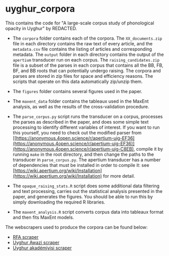 # uyghur_corpora

This contains the code for "A large-scale corpus study of phonological opacity in Uyghur" by REDACTED.

* The `corpora` folder contains each of the corpora. The `XX_documents.zip` file in each directory contains the raw text of every article, and the `metadata.csv` file contains the listing of articles and corresponding metadata. The `output` folder in each directory contains the output of the `apertium` transducer run on each corpus. The `raising_candidates.zip` file is a subset of the parses in each corpus that contains all the BB, FB, BF, and BB roots that can potentially undergo raising. The corpora and parses are stored in zip files for space and efficiency reasons. The scripts that operate on this data automatically zip/unzip them.
  
* The `figures` folder contains several figures used in the paper.
  
* The `maxent_data` folder contains the tableaux used in the MaxEnt analysis, as well as the results of the cross-validation procedure.

* The `parse_corpus.py` script runs the transducer on a corpus, processes the parses as described in the paper, and does some simple text processing to identify different variables of interest. If you want to run this yourself, you need to check out the modified parser from [[https://anonymous.4open.science/r/apertium-uig-EF36](https://anonymous.4open.science/r/apertium-uig-EF36)](https://anonymous.4open.science/r/apertium-uig-C8EB), compile it by running `make` in the root directory, and then change the paths to the transducer in `parse_corpus.py`. The apertium transducer has a number of dependencies that must be installed in order to compile it: see [https://wiki.apertium.org/wiki/Installation](https://wiki.apertium.org/wiki/Installation) for more detail. 

* The `opaque_raising_stats.R` script does some additional data filtering and text processing, carries out the statistical analysis presented in the paper, and generates the figures. You should be able to run this by simply downloading the required R libraries.

* The `maxent_analysis.R` script converts corpus data into tableaux format and then fits MaxEnt models.

The webscrapers used to produce the corpora can be found below:
* [RFA scraper](https://anonymous.4open.science/r/RFA-Scraper-5841)
* [Uyghur Awazi scraper](https://anonymous.4open.science/r/uyghur_tools-E388)
* [Uyghur akadémiyisi scraper](https://anonymous.4open.science/status/UyghurAcademyWebsiteSpider-UG-70D7)
